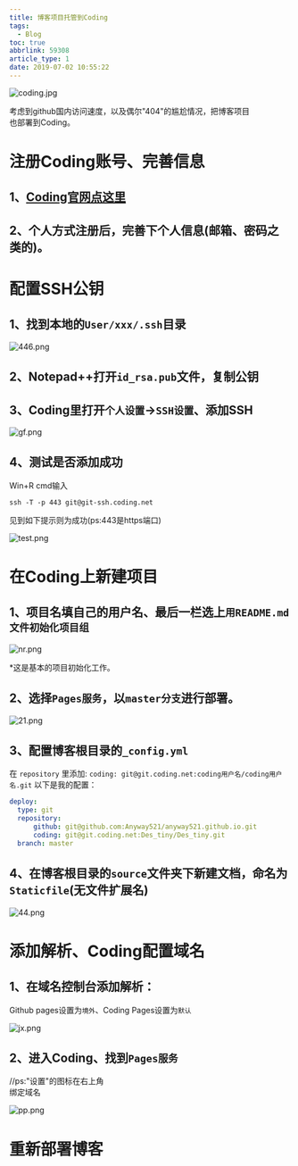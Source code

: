 ```yaml
---
title: 博客项目托管到Coding
tags:
  - Blog
toc: true
abbrlink: 59308
article_type: 1
date: 2019-07-02 10:55:22
---
```

![coding.jpg](https://cdn.anyway1314.cn/imagecoding.jpg-title)

考虑到github国内访问速度，以及偶尔"404"的尴尬情况，把博客项目<br>也部署到Coding。
<!--more-->

# 注册Coding账号、完善信息
## 1、[Coding官网点这里](https://coding.net/)<br>
## 2、个人方式注册后，完善下个人信息(邮箱、密码之类的)。
# 配置SSH公钥
## 1、找到本地的`User/xxx/.ssh`目录
![446.png](https://cdn.anyway1314.cn/image446.png)
## 2、Notepad++打开`id_rsa.pub`文件，复制公钥
## 3、Coding里打开`个人设置`->`SSH设置`、添加SSH

![gf.png](https://cdn.anyway1314.cn/imagegf.png)

## 4、测试是否添加成功
Win+R cmd输入
``` SSH
ssh -T -p 443 git@git-ssh.coding.net
```
见到如下提示则为成功(ps:443是https端口)

![test.png](https://cdn.anyway1314.cn/imagetest.png)

# 在Coding上新建项目
## 1、项目名填自己的用户名、最后一栏选上`用README.md文件初始化项目组`

![nr.png](https://cdn.anyway1314.cn/imagenr.png)

*这是基本的项目初始化工作。

## 2、选择`Pages服务`，以`master分支`进行部署。

![21.png](https://cdn.anyway1314.cn/image21.png)

## 3、配置博客根目录的`_config.yml`
在 `repository` 里添加: `coding: git@git.coding.net:coding用户名/coding用户名.git`
以下是我的配置：

``` yml
deploy:
  type: git
  repository: 
      github: git@github.com:Anyway521/anyway521.github.io.git
      coding: git@git.coding.net:Des_tiny/Des_tiny.git
  branch: master
```  

## 4、在博客根目录的`source`文件夹下新建文档，命名为`Staticfile`(无文件扩展名)

![44.png](https://cdn.anyway1314.cn/image44.png)

# 添加解析、Coding配置域名
## 1、在域名控制台添加解析：
Github pages设置为`境外`、Coding Pages设置为`默认`

![jx.png](https://cdn.anyway1314.cn/imagejx.png)

## 2、进入Coding、找到`Pages服务`
//ps:"设置"的图标在右上角  
绑定域名

![pp.png](https://cdn.anyway1314.cn/imagepp.png)

# 重新部署博客


